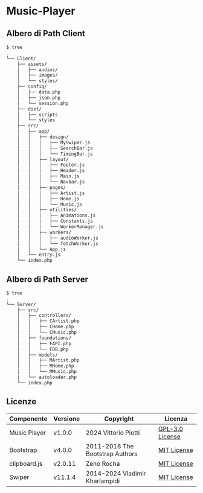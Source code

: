 # Music-Player




## Albero di Path Client

```bash
$ tree
.
└── Client/
    ├── assets/
    │   ├── audios/
    │   ├── images/
    │   └── styles/
    ├── config/
    │   ├── data.php
    │   ├── json.php
    │   └── session.php
    ├── dist/
    │   ├── scripts
    │   └── styles
    ├── src/
    │   ├── app/
    │   │   ├── design/
    │   │   │   ├── MySwiper.js
    │   │   │   ├── SearchBar.js
    │   │   │   └── TimingBar.js
    │   │   ├── layout/
    │   │   │   ├── Footer.js
    │   │   │   ├── Header.js
    │   │   │   ├── Main.js
    │   │   │   └── Navbar.js
    │   │   ├── pages/
    │   │   │   ├── Artist.js
    │   │   │   ├── Home.js
    │   │   │   └── Music.js
    │   │   ├── utilities/
    │   │   │   ├── Animations.js
    │   │   │   ├── Constants.js
    │   │   │   └── WorkerManager.js
    │   │   ├── workers/
    │   │   │   ├── audioWorker.js
    │   │   │   └── fetchWorker.js
    │   │   └── App.js
    │   └── entry.js
    └── index.php

```



## Albero di Path Server

```bash
$ tree
.
└── Server/
    ├── src/
    │   ├── controllers/
    │   │   ├── CArtist.php
    │   │   ├── CHome.php
    │   │   └── CMusic.php
    │   ├── foundations/
    │   │   ├── FAPI.php
    │   │   └── FDB.php
    │   ├── models/
    │   │   ├── MArtist.php
    │   │   ├── MHome.php
    │   │   └── MMusic.php
    │   └── autoloader.php
    └── index.php

```




## Licenze
| Componente         | Versione  | Copyright                         | Licenza                                                       |
|--------------------|-----------|-----------------------------------|---------------------------------------------------------------|
| Music Player | v1.0.0    | 2024 Vittorio Piotti              | [GPL-3.0 License](https://github.com/vittorioPiotti/Music-Player/blob/main/LICENSE.md) |
| Bootstrap          | v4.0.0    | 2011-2018 The Bootstrap Authors   | [MIT License](https://github.com/twbs/bootstrap/blob/master/LICENSE) |
| clipboard.js             | v2.0.11    | Zeno Rocha | [MIT License](https://clipboardjs.com/) |
| Swiper             | v11.1.4    | 2014-2024 Vladimir Kharlampidi | [MIT License](https://swiperjs.com) |
